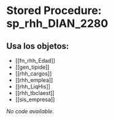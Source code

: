 # Stored Procedure: sp_rhh_DIAN_2280

## Usa los objetos:
- [[fn_rhh_Edad]]
- [[gen_tipide]]
- [[rhh_cargos]]
- [[rhh_emplea]]
- [[rhh_LiqHis]]
- [[rhh_tbclaest]]
- [[sis_empresa]]

*No code available.*
